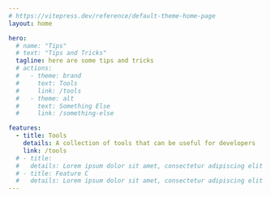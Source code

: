 ```yaml
---
# https://vitepress.dev/reference/default-theme-home-page
layout: home

hero:
  # name: "Tips"
  # text: "Tips and Tricks"
  tagline: here are some tips and tricks
  # actions:
  #   - theme: brand
  #     text: Tools
  #     link: /tools
  #   - theme: alt
  #     text: Something Else
  #     link: /something-else

features:
  - title: Tools
    details: A collection of tools that can be useful for developers
    link: /tools
  # - title: 
  #   details: Lorem ipsum dolor sit amet, consectetur adipiscing elit
  # - title: Feature C
  #   details: Lorem ipsum dolor sit amet, consectetur adipiscing elit
---
```


